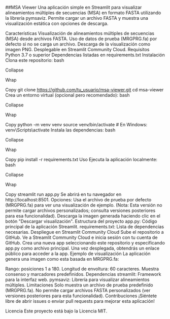 ##MSA Viewer
Una aplicación simple en Streamlit para visualizar alineamientos múltiples de secuencias (MSA) en formato FASTA utilizando la librería pymsaviz. Permite cargar un archivo FASTA y muestra una visualización estática con opciones de descarga.

Características
Visualización de alineamientos múltiples de secuencias (MSA) desde archivos FASTA.
Uso de datos de prueba (MRGPRG.fa) por defecto si no se carga un archivo.
Descarga de la visualización como imagen PNG.
Desplegable en Streamlit Community Cloud.
Requisitos
Python 3.7 o superior
Dependencias listadas en requirements.txt
Instalación
Clona este repositorio:
bash

Collapse

Wrap

Copy
git clone https://github.com/tu_usuario/msa-viewer.git
cd msa-viewer
Crea un entorno virtual (opcional pero recomendado):
bash

Collapse

Wrap

Copy
python -m venv venv
source venv/bin/activate  # En Windows: venv\Scripts\activate
Instala las dependencias:
bash

Collapse

Wrap

Copy
pip install -r requirements.txt
Uso
Ejecuta la aplicación localmente:
bash

Collapse

Wrap

Copy
streamlit run app.py
Se abrirá en tu navegador en http://localhost:8501.
Opciones:
Usa el archivo de prueba por defecto (MRGPRG.fa) para ver una visualización de ejemplo.
(Nota: Esta versión no permite cargar archivos personalizados; consulta versiones posteriores para esa funcionalidad).
Descarga la imagen generada haciendo clic en el botón "Descargar visualización".
Estructura del proyecto
app.py: Código principal de la aplicación Streamlit.
requirements.txt: Lista de dependencias necesarias.
Despliegue en Streamlit Community Cloud
Sube el repositorio a GitHub.
Ve a Streamlit Community Cloud e inicia sesión con tu cuenta de GitHub.
Crea una nueva app seleccionando este repositorio y especificando app.py como archivo principal.
Una vez desplegada, obtendrás un enlace público para acceder a la app.
Ejemplo de visualización
La aplicación genera una imagen como esta basada en MRGPRG.fa:

Rango: posiciones 1 a 180.
Longitud de envoltura: 60 caracteres.
Muestra consenso y marcadores predefinidos.
Dependencias
streamlit: Framework para la interfaz web.
pymsaviz: Librería para visualizar alineamientos múltiples.
Limitaciones
Solo muestra un archivo de prueba predefinido (MRGPRG.fa).
No permite cargar archivos FASTA personalizados (ver versiones posteriores para esta funcionalidad).
Contribuciones
¡Siéntete libre de abrir issues o enviar pull requests para mejorar esta aplicación!

Licencia
Este proyecto está bajo la Licencia MIT.
